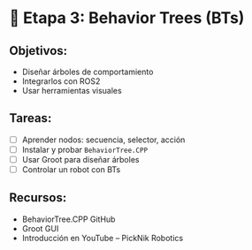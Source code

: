 # 🌳 Etapa 3: Behavior Trees (BTs)

## Objetivos:
- Diseñar árboles de comportamiento
- Integrarlos con ROS2
- Usar herramientas visuales

## Tareas:
- [ ] Aprender nodos: secuencia, selector, acción
- [ ] Instalar y probar `BehaviorTree.CPP`
- [ ] Usar Groot para diseñar árboles
- [ ] Controlar un robot con BTs

## Recursos:
- BehaviorTree.CPP GitHub
- Groot GUI
- Introducción en YouTube – PickNik Robotics
